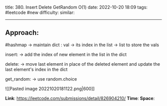title: 380. Insert Delete GetRandom O(1)
date: 2022-10-20 18:09
tags: #leetcode #new
difficulty:
similar: 

---
## Approach:
#hashmap 
-> maintain dict : val -> its index in the list
-> list to store the vals

insert:
-> add the index of new element in the list in the dict

delete:
-> move last element in place of the deleted element and update the last element's index 
in the dict

get_random:
-> use random.choice

![[Pasted image 20221020181122.png|600]]

**Link**: https://leetcode.com/submissions/detail/826904210/
**Time**:
**Space**: